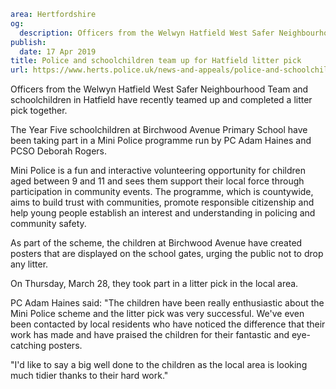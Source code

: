 ```yaml
area: Hertfordshire
og:
  description: Officers from the Welwyn Hatfield West Safer Neighbourhood Team and schoolchildren in Hatfield have recently teamed up and completed a litter pick together.
publish:
  date: 17 Apr 2019
title: Police and schoolchildren team up for Hatfield litter pick
url: https://www.herts.police.uk/news-and-appeals/police-and-schoolchildren-team-up-for-hatfield-litter-pick
```

Officers from the Welwyn Hatfield West Safer Neighbourhood Team and schoolchildren in Hatfield have recently teamed up and completed a litter pick together.

The Year Five schoolchildren at Birchwood Avenue Primary School have been taking part in a Mini Police programme run by PC Adam Haines and PCSO Deborah Rogers.

Mini Police is a fun and interactive volunteering opportunity for children aged between 9 and 11 and sees them support their local force through participation in community events. The programme, which is countywide, aims to build trust with communities, promote responsible citizenship and help young people establish an interest and understanding in policing and community safety.

As part of the scheme, the children at Birchwood Avenue have created posters that are displayed on the school gates, urging the public not to drop any litter.

On Thursday, March 28, they took part in a litter pick in the local area.

PC Adam Haines said: "The children have been really enthusiastic about the Mini Police scheme and the litter pick was very successful. We've even been contacted by local residents who have noticed the difference that their work has made and have praised the children for their fantastic and eye-catching posters.

"I'd like to say a big well done to the children as the local area is looking much tidier thanks to their hard work."
